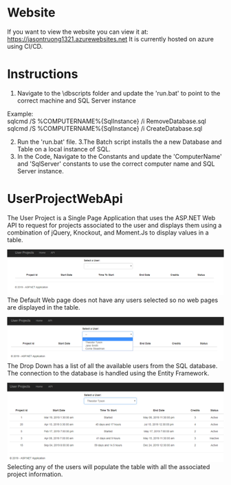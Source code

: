 # Website
If you want to view the website you can view it at: https://jasontruong1321.azurewebsites.net
It is currently hosted on azure using CI/CD.

# Instructions
1. Navigate to the \dbscripts folder and update the 'run.bat' to point to the correct machine and SQL Server instance

Example:<br />
sqlcmd /S %COMPUTERNAME%\{SqlInstance} /i RemoveDatabase.sql<br />
sqlcmd /S %COMPUTERNAME%\{SqlInstance} /i CreateDatabase.sql<br />

2. Run the 'run.bat' file. 
3.The Batch script installs the a new Database and Table on a local instance of SQL.
4. In the Code, Navigate to the Constants and update the 'ComputerName' and 'SqlServer' constants to use the correct computer name and SQL Server instance.

# UserProjectWebApi
The User Project is a Single Page Application that uses the ASP.NET Web API to request for projects associated to the user and displays them using a combination of jQuery, Knockout, and Moment.Js to display values in a table.

![HomePage](/images/DefaultWebPage.PNG)
The Default Web page does not have any users selected so no web pages are displayed in the table.

![DropDown](/images/DropDown.PNG)
The Drop Down has a list of all the available users from the SQL database. The connection to the database is handled using the Entity Framework.

![Selected](/images/UserSelected.PNG)
Selecting any of the users will populate the table with all the associated project information.
